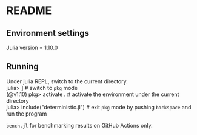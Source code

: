 # README

## Environment settings
Julia version = 1.10.0

## Running
Under julia REPL, switch to the current directory. <br />
julia> ] # switch to `pkg` mode <br />
(@v1.10) pkg> activate . # activate the environment under the current directory <br />
julia> include("deterministic.jl") # exit `pkg` mode by pushing `backspace` and run the program <br />

`bench.jl` for benchmarking results on GitHub Actions only.
